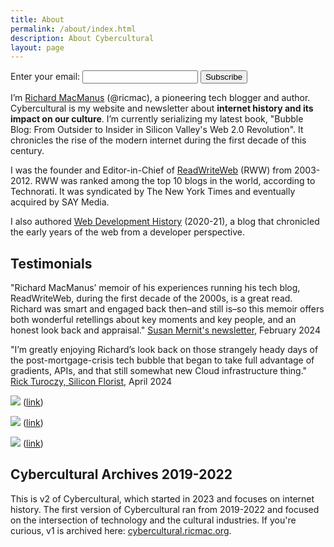 ```yaml
---
title: About
permalink: /about/index.html
description: About Cybercultural
layout: page
---
```


<form
  action="https://buttondown.email/api/emails/embed-subscribe/ricmac"
  method="post"
  target="popupwindow"
  onsubmit="window.open('https://buttondown.email/ricmac', 'popupwindow')"
  class="embeddable-buttondown-form">
  <label for="bd-email">Enter your email:</label>
  <input type="email" name="email" id="bd-email" />
  
  <input type="submit" value="Subscribe" />
</form>

I’m [Richard MacManus](https://ricmac.org/) (@ricmac), a pioneering tech blogger and author. Cybercultural is my website and newsletter about **internet history and its impact on our culture**. I’m currently serializing my latest book, "Bubble Blog: From Outsider to Insider in Silicon Valley's Web 2.0 Revolution". It chronicles the rise of the modern internet during the first decade of this century.

I was the founder and Editor-in-Chief of [ReadWriteWeb](https://ricmac.org/career-archive/readwriteweb/) (RWW) from 2003-2012. RWW was ranked among the top 10 blogs in the world, according to Technorati. It was syndicated by The New York Times and eventually acquired by SAY Media.

I also authored [Web Development History](https://webdevelopmenthistory.com/) (2020-21), a blog that chronicled the early years of the web from a developer perspective.

## Testimonials

"Richard MacManus’ memoir of his experiences running his tech blog, ReadWriteWeb, during the first decade of the 2000s, is a great read. Richard was smart and engaged back then–and still is–so this memoir offers both wonderful retellings about key moments and key people, and an honest look back and appraisal."
[Susan Mernit's newsletter](https://susanmernit.substack.com/p/41-cyb-ai-web-memoirs-and-wintery), February 2024

"I’m greatly enjoying Richard’s look back on those strangely heady days of the post-mortgage-crisis tech bubble that began to take full advantage of gradients, APIs, and that still somewhat new Cloud infrastructure thing."
[Rick Turoczy, Silicon Florist](https://siliconflorist.com/2024/04/09/web-2-0-nostalgia-remembering-marshall-kirkpatricks-early-days-at-readwriteweb/), April 2024

![](/assets/images/c38fbe37-9903-4529-8dc4-ae14403d7c9b_1178x616.png)
([link](https://twitter.com/vboykis/status/1427778555153354756))

![](/assets/images/7fb0cd89-e8d0-4e13-a14b-1be395083217_1168x382.png)
([link](https://twitter.com/gordonbrander/status/1438356086956847105))

![](/assets/images/f1847b86-51c6-4483-9d7b-84ddfec05c85_1176x728.png)
([link](https://twitter.com/NerdyAndQuirky/status/1596256679473315841))

## Cybercultural Archives 2019-2022

This is v2 of Cybercultural, which started in 2023 and focuses on internet history. The first version of Cybercultural ran from 2019-2022 and focused on the intersection of technology and the cultural industries. If you're curious, v1 is archived here: [cybercultural.ricmac.org](https://cybercultural.ricmac.org/).
